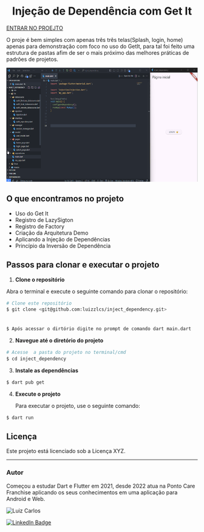 <h1 align="center">Injeção de Dependência com Get It</h1>

<a href=“(https://github.com/luizzlcs/inject_dependency)“>ENTRAR NO  PROEJTO</a>
<p align="align-left">O proje é bem simples com apenas três três telas(Splash, login, home) apenas para demonstração com foco no uso do GetIt, para tal foi feito uma estrutura de pastas afim de ser o mais próximo das melhores práticas de padrões de projetos.</p>

<p align="center">
<img width="550" height="300" src="assets/images/GetIt.gif"/>


</p>

## O que encontramos no projeto

* Uso do Get It
* Registro de LazySigton
* Registro de Factory
* Criação da Arquitetura Demo
* Aplicando a Injeção de Dependências
* Princípio da Inversão de Dependência

## Passos para clonar e executar o projeto

1. **Clone o repositório**

 Abra o terminal e execute o seguinte comando para clonar o repositório:

 ```bash
# Clone este repositório
$ git clone <git@github.com:luizzlcs/inject_dependency.git>


$ Após acessar o dirtório digite no prompt de comando dart main.dart
````
2. **Navegue até o diretório do projeto**

```bash
# Acesse  a pasta do projeto no terminal/cmd
$ cd inject_dependency
````
3. **Instale as dependências**

```bash
$ dart pub get
````
4. **Execute o projeto**

    Para executar o projeto, use o seguinte comando:

```bash
$ dart run
````
## Licença

Este projeto está licenciado sob a Licença XYZ.


---
### Autor
Começou a estudar Dart e Flutter em 2021, desde 2022 atua na Ponto Care Franchise aplicando os seus conhecimentos em uma aplicação para Android e Web.

<img alt="Luiz Carlos" title="Luiz Carlos" src="https://avatars.githubusercontent.com/u/29442285?s=96&v=4" height="100" width="100" />

[![LinkedIn Badge](https://img.shields.io/badge/-LUIZ_CARLOS-blue?style=flat-square&logo=Linkedin&logoColor=white&link=https://www.linkedin.com/in/luizzlcs/)](https://www.linkedin.com/in/luizzlcs/)
